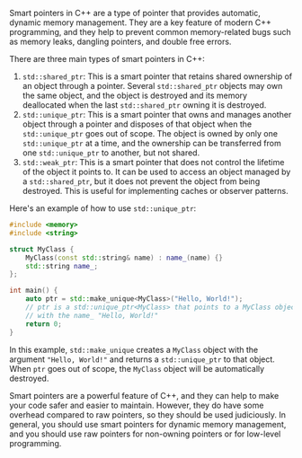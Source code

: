 Smart pointers in C++ are a type of pointer that provides automatic, dynamic memory management. They are a key feature of modern C++ programming, and they help to prevent common memory-related bugs such as memory leaks, dangling pointers, and double free errors.

There are three main types of smart pointers in C++:

1. `std::shared_ptr`: This is a smart pointer that retains shared ownership of an object through a pointer. Several `std::shared_ptr` objects may own the same object, and the object is destroyed and its memory deallocated when the last `std::shared_ptr` owning it is destroyed.
2. `std::unique_ptr`: This is a smart pointer that owns and manages another object through a pointer and disposes of that object when the `std::unique_ptr` goes out of scope. The object is owned by only one `std::unique_ptr` at a time, and the ownership can be transferred from one `std::unique_ptr` to another, but not shared.
3. `std::weak_ptr`: This is a smart pointer that does not control the lifetime of the object it points to. It can be used to access an object managed by a `std::shared_ptr`, but it does not prevent the object from being destroyed. This is useful for implementing caches or observer patterns.

Here's an example of how to use `std::unique_ptr`:

```cpp
#include <memory>
#include <string>

struct MyClass {
    MyClass(const std::string& name) : name_(name) {}
    std::string name_;
};

int main() {
    auto ptr = std::make_unique<MyClass>("Hello, World!");
    // ptr is a std::unique_ptr<MyClass> that points to a MyClass object
    // with the name_ "Hello, World!"
    return 0;
}
```

In this example, `std::make_unique` creates a `MyClass` object with the argument `"Hello, World!"` and returns a `std::unique_ptr` to that object. When `ptr` goes out of scope, the `MyClass` object will be automatically destroyed.

Smart pointers are a powerful feature of C++, and they can help to make your code safer and easier to maintain. However, they do have some overhead compared to raw pointers, so they should be used judiciously. In general, you should use smart pointers for dynamic memory management, and you should use raw pointers for non-owning pointers or for low-level programming.